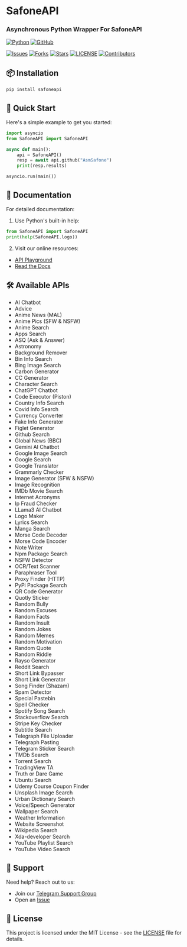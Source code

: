 # SafoneAPI

### Asynchronous Python Wrapper For SafoneAPI

[![Python](http://forthebadge.com/images/badges/made-with-python.svg)](https://python.org)
[![GitHub](https://forthebadge.com/images/badges/built-by-developers.svg)](https://github.com/)

[![Issues](https://img.shields.io/github/issues/AsmSafone/SafoneAPI?style=for-the-badge&color=orange)](https://github.com/AsmSafone/SafoneAPI/issues)
[![Forks](https://img.shields.io/github/forks/AsmSafone/SafoneAPI?style=for-the-badge&color=orange)](https://github.com/AsmSafone/SafoneAPI/fork)
[![Stars](https://img.shields.io/github/stars/AsmSafone/SafoneAPI?style=for-the-badge&color=orange)](https://github.com/AsmSafone/SafoneAPI)
[![LICENSE](https://img.shields.io/github/license/AsmSafone/SafoneAPI?color=orange&style=for-the-badge)](https://github.com/AsmSafone/SafoneAPI)
[![Contributors](https://img.shields.io/github/contributors/AsmSafone/SafoneAPI?style=for-the-badge&color=orange)](https://github.com/AsmSafone/SafoneAPI)


## 📦 Installation

```sh
pip install safoneapi
```

## 🚀 Quick Start

Here's a simple example to get you started:

```python
import asyncio
from SafoneAPI import SafoneAPI

async def main():
    api = SafoneAPI()
    resp = await api.github("AsmSafone")
    print(resp.results)

asyncio.run(main())
```

## 📖 Documentation

For detailed documentation:

1. Use Python's built-in help:
```python
from SafoneAPI import SafoneAPI
print(help(SafoneAPI.logo))
```

2. Visit our online resources:
- [API Playground](https://api.safone.co/docs)
- [Read the Docs](https://api.safone.co/redoc)

## 🛠️ Available APIs

- AI Chatbot
- Advice
- Anime News (MAL)
- Anime Pics (SFW & NSFW)
- Anime Search
- Apps Search
- ASQ (Ask & Answer)
- Astronomy
- Background Remover
- Bin Info Search
- Bing Image Search
- Carbon Generator
- CC Generator
- Character Search
- ChatGPT Chatbot
- Code Executor (Piston)
- Country Info Search
- Covid Info Search
- Currency Converter
- Fake Info Generator
- Figlet Generator
- Github Search
- Global News (BBC)
- Gemini AI Chatbot
- Google Image Search
- Google Search
- Google Translator
- Grammarly Checker
- Image Generator (SFW & NSFW)
- Image Recognition
- IMDb Movie Search
- Internet Acronyms
- Ip Fraud Checker
- LLama3 AI Chatbot
- Logo Maker
- Lyrics Search
- Manga Search
- Morse Code Decoder
- Morse Code Encoder
- Note Writer
- Npm Package Search
- NSFW Detector
- OCR/Text Scanner
- Paraphraser Tool
- Proxy Finder (HTTP)
- PyPi Package Search
- QR Code Generator
- Quotly Sticker
- Random Bully
- Random Excuses
- Random Facts
- Random Insult
- Random Jokes
- Random Memes
- Random Motivation
- Random Quote
- Random Riddle
- Rayso Generator
- Reddit Search
- Short Link Bypasser
- Short Link Generator
- Song Finder (Shazam)
- Spam Detector
- Special Pastebin
- Spell Checker
- Spotify Song Search
- Stackoverflow Search
- Stripe Key Checker
- Subtitle Search
- Telegraph File Uploader
- Telegraph Pasting
- Telegram Sticker Search
- TMDb Search
- Torrent Search
- TradingView TA
- Truth or Dare Game
- Ubuntu Search
- Udemy Course Coupon Finder
- Unsplash Image Search
- Urban Dictionary Search
- Voice/Speech Generator
- Wallpaper Search
- Weather Information
- Website Screenshot
- Wikipedia Search
- Xda-developer Search
- YouTube Playlist Search
- YouTube Video Search

## 💬 Support

Need help? Reach out to us:
- Join our [Telegram Support Group](https://t.me/AsmSupport)
- Open an [Issue](https://github.com/AsmSafone/SafoneAPI/issues)

## 📝 License

This project is licensed under the MIT License - see the [LICENSE](LICENSE) file for details.
